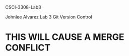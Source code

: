 CSCI-3308-Lab3

Johnlee Alvarez
Lab 3 Git Version Control

THIS WILL CAUSE A MERGE CONFLICT
==============
